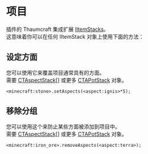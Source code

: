 # 项目

插件的 Thaumcraft 集成扩展 [IItemStacks](/Vanilla/Items/IItemStack/)。  
这意味着你可以在任何 IItemStack 对象上使用下面的方法：

## 设定方面

您可以使用它来覆盖项目通常具有的方面。  
需要 [CTAspectStack](/Mods/Modtweaker/Thaumcraft/Aspects/CTAspect/)[] 或更多 [CTAPotStack](/Mods/Modtweaker/Thaumcraft/Aspects/CTAspect/) 对象。

```zenscript
<minecraft:stone>.setAspects(<aspect:ignis>*5);
```

## 移除分组

您可以使用这个来防止某些方面被添加到项目中。  
需要 [CTAspectStack](/Mods/Modtweaker/Thaumcraft/Aspects/CTAspect/)[] 或更多 [CTAPotStack](/Mods/Modtweaker/Thaumcraft/Aspects/CTAspect/) 对象。

```zenscript
<minecraft:iron_ore>.removeAspects(<aspect:terra>);
```